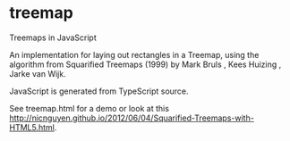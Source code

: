 treemap
=======

Treemaps in JavaScript

An implementation for laying out rectangles in a Treemap, using the algorithm from Squarified Treemaps (1999) by Mark Bruls , Kees Huizing , Jarke van Wijk.

JavaScript is generated from TypeScript source.

See treemap.html for a demo or look at this http://nicnguyen.github.io/2012/06/04/Squarified-Treemaps-with-HTML5.html.
